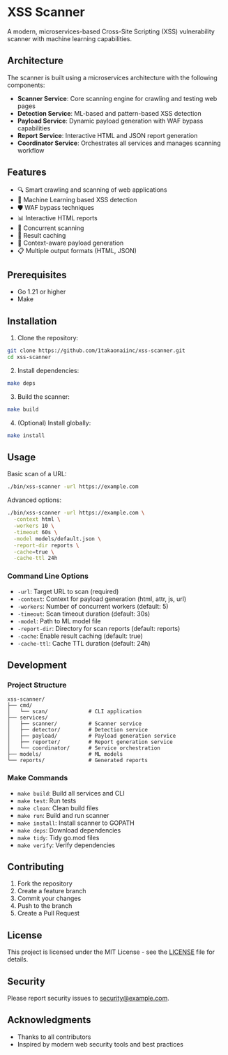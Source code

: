 # XSS Scanner

A modern, microservices-based Cross-Site Scripting (XSS) vulnerability scanner with machine learning capabilities.

## Architecture

The scanner is built using a microservices architecture with the following components:

- **Scanner Service**: Core scanning engine for crawling and testing web pages
- **Detection Service**: ML-based and pattern-based XSS detection
- **Payload Service**: Dynamic payload generation with WAF bypass capabilities
- **Report Service**: Interactive HTML and JSON report generation
- **Coordinator Service**: Orchestrates all services and manages scanning workflow

## Features

- 🔍 Smart crawling and scanning of web applications
- 🧠 Machine Learning based XSS detection
- 🛡️ WAF bypass techniques
- 📊 Interactive HTML reports
- 🚀 Concurrent scanning
- 💾 Result caching
- 🎯 Context-aware payload generation
- 📋 Multiple output formats (HTML, JSON)

## Prerequisites

- Go 1.21 or higher
- Make

## Installation

1. Clone the repository:
```bash
git clone https://github.com/1takaonaiinc/xss-scanner.git
cd xss-scanner
```

2. Install dependencies:
```bash
make deps
```

3. Build the scanner:
```bash
make build
```

4. (Optional) Install globally:
```bash
make install
```

## Usage

Basic scan of a URL:
```bash
./bin/xss-scanner -url https://example.com
```

Advanced options:
```bash
./bin/xss-scanner -url https://example.com \
  -context html \
  -workers 10 \
  -timeout 60s \
  -model models/default.json \
  -report-dir reports \
  -cache=true \
  -cache-ttl 24h
```

### Command Line Options

- `-url`: Target URL to scan (required)
- `-context`: Context for payload generation (html, attr, js, url)
- `-workers`: Number of concurrent workers (default: 5)
- `-timeout`: Scan timeout duration (default: 30s)
- `-model`: Path to ML model file
- `-report-dir`: Directory for scan reports (default: reports)
- `-cache`: Enable result caching (default: true)
- `-cache-ttl`: Cache TTL duration (default: 24h)

## Development

### Project Structure
```
xss-scanner/
├── cmd/
│   └── scan/             # CLI application
├── services/
│   ├── scanner/          # Scanner service
│   ├── detector/         # Detection service
│   ├── payload/          # Payload generation service
│   ├── reporter/         # Report generation service
│   └── coordinator/      # Service orchestration
├── models/               # ML models
└── reports/              # Generated reports
```

### Make Commands

- `make build`: Build all services and CLI
- `make test`: Run tests
- `make clean`: Clean build files
- `make run`: Build and run scanner
- `make install`: Install scanner to GOPATH
- `make deps`: Download dependencies
- `make tidy`: Tidy go.mod files
- `make verify`: Verify dependencies

## Contributing

1. Fork the repository
2. Create a feature branch
3. Commit your changes
4. Push to the branch
5. Create a Pull Request

## License

This project is licensed under the MIT License - see the [LICENSE](LICENSE) file for details.

## Security

Please report security issues to [security@example.com](mailto:security@example.com).

## Acknowledgments

- Thanks to all contributors
- Inspired by modern web security tools and best practices
